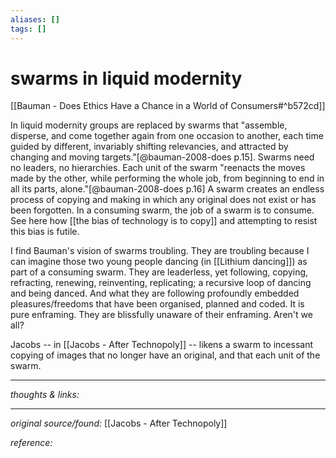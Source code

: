 ```yaml
---
aliases: []
tags: []
---
```


# swarms in liquid modernity

[[Bauman - Does Ethics Have a Chance in a World of Consumers#^b572cd]]

In liquid modernity groups are replaced by swarms that "assemble, disperse, and come together again from one occasion to another, each time guided by different, invariably shifting relevancies, and attracted by changing and moving targets."[@bauman-2008-does p.15]. Swarms need no leaders, no hierarchies. Each unit of the swarm "reenacts the moves made by the other, while performing the whole job, from beginning to end in all its parts, alone."[@bauman-2008-does p.16] A swarm creates an endless process of copying and making in which any original does not exist or has been forgotten. In a consuming swarm, the job of a swarm is to consume. See here how [[the bias of technology is to copy]] and attempting to resist this bias is futile.

I find Bauman's vision of swarms troubling. They are troubling because I can imagine those two young people dancing (in [[Lithium dancing]]) as part of a consuming swarm. They are leaderless, yet following, copying, refracting, renewing, reinventing, replicating; a recursive loop of dancing and being danced. And what they are following profoundly embedded pleasures/freedoms that have been organised, planned and coded. It is pure enframing. They are blissfully unaware of their enframing. Aren't we all?

Jacobs -- in [[Jacobs - After Technopoly]] -- likens a swarm to incessant copying of images that no longer have an original, and that each unit of the swarm.


---

_thoughts & links:_


---

_original source/found:_ [[Jacobs - After Technopoly]]

_reference:_ 
